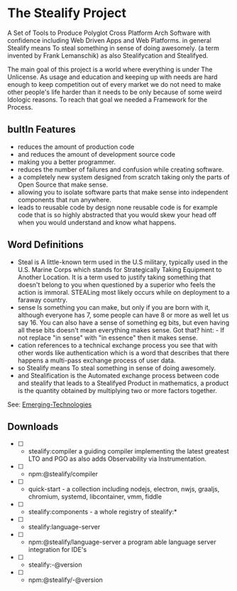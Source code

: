 # The Stealify Project
A Set of Tools to Produce Polyglot Cross Platform Arch Software with confidence including Web Driven Apps and Web Platforms. in general Stealify means To steal something in sense of doing awesomely. (a term invented by Frank Lemanschik) as also Stealifycation and Stealifyed.

The main goal of this project is a world where everything is under The Unlicense. As usage and education and keeping up with needs are hard enough to keep competition out of every market we do not need to make other people's life harder than it needs to be only because of some weird Idologic reasons. To reach that goal we needed a Framework for the Process.

## bultIn Features
- reduces the amount of production code
- and reduces the amount of development source code
- making you a better programmer.
- reduces the number of failures and confusion while creating software.
- a completely new system designed from scratch taking only the parts of Open Source that make sense.
- allowing you to isolate software parts that make sense into independent components that run anywhere.
- leads to reusable code by design none reusable code is for example code that is so highly abstracted that you would skew your head off when you would understand and know what happens.

## Word Definitions 
- Steal is A little-known term used in the U.S military, typically used in the U.S. Marine Corps which stands for Strategically Taking Equipment to Another Location. It is a term used to justify taking something that doesn't belong to you when questioned by a superior who feels the action is immoral. STEALing most likely occurs while on deployment to a faraway country.
- sense Is something you can make, but only if you are born with it, although everyone has 7, some people can have 8 or more as well let us say 16. You can also have a sense of something eg bits, but even having all these bits doesn't mean everything makes sense. Got that? hint: - If not replace "in sense" with "in essence" then it makes sense.
- cation references to a technical exchange process you see that with other words like authentication which is a word that describes that there happens a multi-pass exchange process of user data.
- so Stealify means To steal something in sense of doing awesomely.
- and Stealification is the Automated exchange process between code and stealify that leads to a Stealifyed Product in mathematics, a product is the quantity obtained by multiplying two or more factors together.

See: [Emerging-Technologies](https://stealify.github.io/Emerging-Technologies/)

## Downloads
- [ ] - stealify:compiler a guiding compiler implementing the latest greatest LTO and PGO as also adds Observability via Instrumentation.
- [ ] - npm:@stealify/compiler
- [ ] - quick-start - a collection including nodejs, electron, nwjs, graaljs, chromium, systemd, libcontainer, vmm, fiddle
- [ ] - stealify:components - a whole registry of stealify:* 
- [ ] - stealify:language-server
- [ ] - npm:@stealify/language-server a program able language server integration for IDE's
- [ ] - stealify:<v8>-<arch>@version
- [ ] - npm:@stealify/<v8>-<arch>@version
